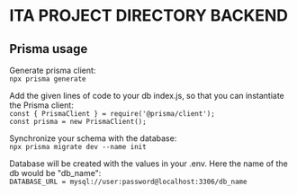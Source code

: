 # ITA PROJECT DIRECTORY BACKEND
## Prisma usage
Generate prisma client:<br>
`npx prisma generate`

Add the given lines of code to your db index.js, so that you can instantiate the Prisma client:<br>
`const { PrismaClient } = require('@prisma/client');`<br>
`const prisma = new PrismaClient();`

Synchronize your schema with the database:<br>
`npx prisma migrate dev --name init`<br>

Database will be created with the values in your .env. Here the name of the db would be "db_name":<br>
`DATABASE_URL = mysql://user:password@localhost:3306/db_name`

